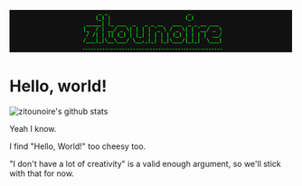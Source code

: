 ![zitounoire Logo](imgs/zitounoire.png)

# Hello, world!

![zitounoire's github stats](https://github-readme-stats.vercel.app/api?username=zitounoire&count_private=truetheme=dark)

Yeah I know.

I find "Hello, World!" too cheesy too.

"I don't have a lot of creativity" is a valid enough argument, so we'll stick with that for now.


<!--
**zitounoire/zitounoire** is a ✨ _special_ ✨ repository because its `README.md` (this file) appears on your GitHub profile.

Here are some ideas to get you started:

- 🔭 I’m currently working on ...
- 🌱 I’m currently learning ...
- 👯 I’m looking to collaborate on ...
- 🤔 I’m looking for help with ...
- 💬 Ask me about ...
- 📫 How to reach me: ...
- 😄 Pronouns: ...
- ⚡ Fun fact: ...
-->
